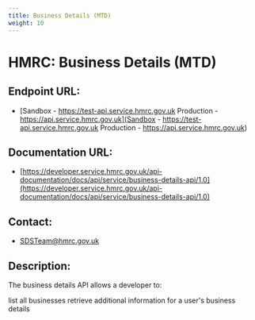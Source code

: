 ```yaml
---
title: Business Details (MTD)
weight: 10
---
```


# HMRC: Business Details (MTD)

## Endpoint URL:
 - [Sandbox - https://test-api.service.hmrc.gov.uk 
Production - https://api.service.hmrc.gov.uk](Sandbox - https://test-api.service.hmrc.gov.uk 
Production - https://api.service.hmrc.gov.uk)

## Documentation URL:
 - [https://developer.service.hmrc.gov.uk/api-documentation/docs/api/service/business-details-api/1.0](https://developer.service.hmrc.gov.uk/api-documentation/docs/api/service/business-details-api/1.0)

## Contact:
 - [SDSTeam@hmrc.gov.uk](mailto:SDSTeam@hmrc.gov.uk)

## Description:
The business details API allows a developer to:

list all businesses
retrieve additional information for a user's business details

